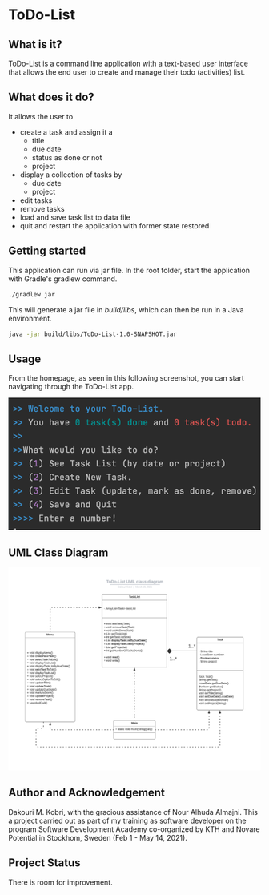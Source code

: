 # ToDo-List

## What is it?
ToDo-List is a command line application with a text-based user interface that allows the end user to create and manage their todo (activities) list.

## What does it do?
It allows the user to
* create a task and assign it a
    * title
    * due date
    * status as done or not
    * project
* display a collection of tasks by
    * due date
    * project  
* edit tasks
* remove tasks
* load and save task list to data file
* quit and restart the application with former state restored

## Getting started
This application can run via jar file. In the root folder, start the application with 
Gradle's gradlew command.

```bash
./gradlew jar
```
This will generate a jar file in *build/libs*, which can then be run in a Java environment.

```bash
java -jar build/libs/ToDo-List-1.0-SNAPSHOT.jar
```

## Usage
From the homepage, as seen in this following screenshot, you can start navigating through the ToDo-List app.

![Homepage image](Images/HomePage.png)

## UML Class Diagram
![ToDo_List UML class diagram](Images/ToDo-List_UML_Class.png)


## Author and Acknowledgement

Dakouri M. Kobri, with the gracious assistance of Nour Alhuda Almajni. This a project carried out as part of my training as software developer on the program 
Software Development Academy co-organized by KTH and Novare Potential in Stockhom, Sweden (Feb 1 - May 14, 2021).

## Project Status

There is room for improvement.



